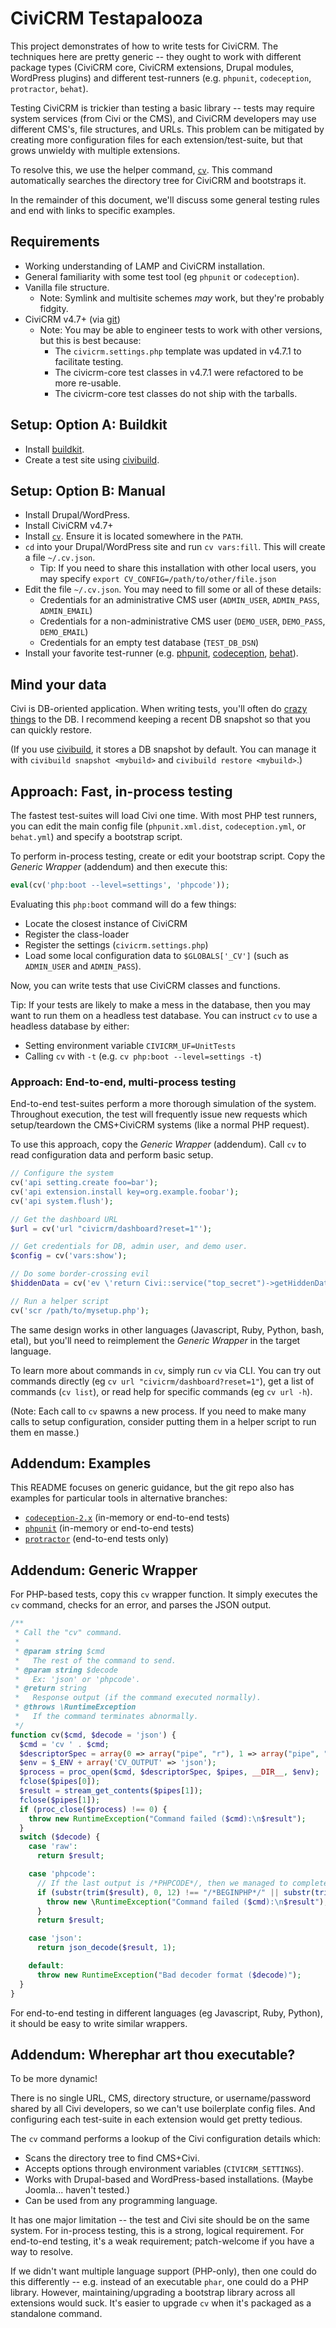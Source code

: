 # CiviCRM Testapalooza

This project demonstrates of how to write tests for CiviCRM.  The techniques here are pretty
generic -- they ought to work with different package types (CiviCRM core, CiviCRM extensions,
Drupal modules, WordPress plugins) and different test-runners (e.g.  `phpunit`, `codeception`,
`protractor`, `behat`).

Testing CiviCRM is trickier than testing a basic library -- tests may require system services (from
Civi or the CMS), and CiviCRM developers may use different CMS's, file structures, and URLs.  This
problem can be mitigated by creating more configuration files for each extension/test-suite, but
that grows unwieldy with multiple extensions.

To resolve this, we use the helper command, [`cv`](https://github.com/civicrm/cv). This command
automatically searches the directory tree for CiviCRM and bootstraps it.

In the remainder of this document, we'll discuss some general testing rules and end with links
to specific examples.

## Requirements

 * Working understanding of LAMP and CiviCRM installation.
 * General familiarity with some test tool (eg `phpunit` or `codeception`).
 * Vanilla file structure.
   * Note: Symlink and multisite schemes *may* work, but they're probably fidgity.
 * CiviCRM v4.7+ (via [git](http://wiki.civicrm.org/confluence/display/CRMDOC/Contributing+to+CiviCRM+using+GitHub))
   * Note: You may be able to engineer tests to work with other versions, but this is best because:
     * The `civicrm.settings.php` template was updated in v4.7.1 to facilitate testing.
     * The civicrm-core test classes in v4.7.1 were refactored to be more re-usable.
     * The civicrm-core test classes do not ship with the tarballs.

## Setup: Option A: Buildkit

 * Install [buildkit](https://github.com/civicrm/civicrm-buildkit/).
 * Create a test site using [civibuild](https://github.com/civicrm/civicrm-buildkit/blob/master/doc/civibuild.md).

## Setup: Option B: Manual

 * Install Drupal/WordPress.
 * Install CiviCRM v4.7+
 * Install [`cv`](https://github.com/civicrm/cv). Ensure it is located somewhere in the `PATH`.
 * `cd` into your Drupal/WordPress site and run `cv vars:fill`. This will create a file `~/.cv.json`.
   * Tip: If you need to share this installation with other local users, you may specify `export CV_CONFIG=/path/to/other/file.json`
 * Edit the file `~/.cv.json`. You may need to fill some or all of these details:
   * Credentials for an administrative CMS user (`ADMIN_USER`, `ADMIN_PASS`, `ADMIN_EMAIL`)
   * Credentials for a non-administrative CMS user (`DEMO_USER`, `DEMO_PASS`, `DEMO_EMAIL`)
   * Credentials for an empty test database (`TEST_DB_DSN`)
 * Install your favorite test-runner (e.g. [phpunit](phpunit.de), [codeception](http://codeception.com/), [behat](behat.org)).

## Mind your data

Civi is DB-oriented application.  When writing tests, you'll often do [crazy things](https://www.reddit.com/r/Jokes/comments/2m1b9b/a_code_tester_walks_into_a_bar_orders_a_beer/)
to the DB.  I recommend keeping a recent DB snapshot so that you can quickly restore.

(If you use [civibuild](https://github.com/civicrm/civicrm-buildkit/blob/master/doc/civibuild.md), it stores a
DB snapshot by default.  You can manage it with `civibuild snapshot <mybuild>` and `civibuild
restore <mybuild>`.)

## Approach: Fast, in-process testing

The fastest test-suites will load Civi one time. With most PHP test runners, you can edit the main
config file (`phpunit.xml.dist`, `codeception.yml`, or `behat.yml`) and specify a bootstrap
script.

To perform in-process testing, create or edit your bootstrap script.  Copy the *Generic Wrapper*
(addendum) and then execute this:

```php
eval(cv('php:boot --level=settings', 'phpcode'));
```

Evaluating this `php:boot` command will do a few things:

 * Locate the closest instance of CiviCRM
 * Register the class-loader
 * Register the settings (`civicrm.settings.php`)
 * Load some local configuration data to `$GLOBALS['_CV']` (such as `ADMIN_USER` and `ADMIN_PASS`).

Now, you can write tests that use CiviCRM classes and functions.

Tip: If your tests are likely to make a mess in the database, then you may want to run them on a
headless test database.  You can instruct `cv` to use a headless database by either:

 * Setting environment variable `CIVICRM_UF=UnitTests`
 * Calling `cv` with `-t` (e.g. `cv php:boot --level=settings -t`)

### Approach: End-to-end, multi-process testing

End-to-end test-suites perform a more thorough simulation of the system.  Throughout execution, the
test will frequently issue new requests which setup/teardown the CMS+CiviCRM systems (like a normal PHP
request).

To use this approach, copy the *Generic Wrapper* (addendum). Call `cv` to read configuration data and perform basic setup.

```php
// Configure the system
cv('api setting.create foo=bar');
cv('api extension.install key=org.example.foobar');
cv('api system.flush');

// Get the dashboard URL
$url = cv('url "civicrm/dashboard?reset=1"');

// Get credentials for DB, admin user, and demo user.
$config = cv('vars:show');

// Do some border-crossing evil
$hiddenData = cv('ev \'return Civi::service("top_secret")->getHiddenData();\'');

// Run a helper script
cv('scr /path/to/mysetup.php');
```

The same design works in other languages (Javascript, Ruby, Python, bash, etal), but you'll need to
reimplement the *Generic Wrapper* in the target language.

To learn more about commands in `cv`, simply run `cv` via CLI. You can try out
commands directly (eg `cv url "civicrm/dashboard?reset=1"`), get a list of
commands (`cv list`), or read help for specific commands (eg `cv url -h`).

(Note: Each call to `cv` spawns a new process.  If you need to make many calls to setup
configuration, consider putting them in a helper script to run them en masse.)

## Addendum: Examples

This README focuses on generic guidance, but the git repo also has examples for particular tools in
alternative branches:

 * [`codeception-2.x`](https://github.com/civicrm/org.civicrm.testapalooza/tree/codeception-2.x) (in-memory or end-to-end tests)
 * [`phpunit`](https://github.com/civicrm/org.civicrm.testapalooza/tree/phpunit) (in-memory or end-to-end tests)
 * [`protractor`](https://github.com/civicrm/org.civicrm.testapalooza/tree/protractor) (end-to-end tests only)

## Addendum: Generic Wrapper

For PHP-based tests, copy this `cv` wrapper function.  It simply executes the `cv`
command, checks for an error, and parses the JSON output.

```php
/**
 * Call the "cv" command.
 *
 * @param string $cmd
 *   The rest of the command to send.
 * @param string $decode
 *   Ex: 'json' or 'phpcode'.
 * @return string
 *   Response output (if the command executed normally).
 * @throws \RuntimeException
 *   If the command terminates abnormally.
 */
function cv($cmd, $decode = 'json') {
  $cmd = 'cv ' . $cmd;
  $descriptorSpec = array(0 => array("pipe", "r"), 1 => array("pipe", "w"), 2 => STDERR);
  $env = $_ENV + array('CV_OUTPUT' => 'json');
  $process = proc_open($cmd, $descriptorSpec, $pipes, __DIR__, $env);
  fclose($pipes[0]);
  $result = stream_get_contents($pipes[1]);
  fclose($pipes[1]);
  if (proc_close($process) !== 0) {
    throw new RuntimeException("Command failed ($cmd):\n$result");
  }
  switch ($decode) {
    case 'raw':
      return $result;

    case 'phpcode':
      // If the last output is /*PHPCODE*/, then we managed to complete execution.
      if (substr(trim($result), 0, 12) !== "/*BEGINPHP*/" || substr(trim($result), -10) !== "/*ENDPHP*/") {
        throw new \RuntimeException("Command failed ($cmd):\n$result");
      }
      return $result;

    case 'json':
      return json_decode($result, 1);

    default:
      throw new RuntimeException("Bad decoder format ($decode)");
  }
}
```

For end-to-end testing in different languages (eg Javascript, Ruby, Python), it should be easy to
write similar wrappers.

## Addendum: Wherephar art thou executable?

To be more dynamic!

There is no single URL, CMS, directory structure, or username/password shared by all Civi
developers, so we can't use boilerplate config files.  And configuring each test-suite in each
extension would get pretty tedious.

The `cv` command performs a lookup of the Civi configuration details which:

 * Scans the directory tree to find CMS+Civi.
 * Accepts options through environment variables (`CIVICRM_SETTINGS`).
 * Works with Drupal-based and WordPress-based installations. (Maybe Joomla... haven't tested.)
 * Can be used from any programming language.

It has one major limitation -- the test and Civi site should be on the same system.  For in-process
testing, this is a strong, logical requirement.  For end-to-end testing, it's a weak requirement;
patch-welcome if you have a way to resolve.

If we didn't want multiple language support (PHP-only), then one could do this differently -- e.g. instead
of an executable `phar`, one could do a PHP library. However, maintaining/upgrading a bootstrap library
across all extensions would suck. It's easier to upgrade `cv` when it's packaged as a standalone command.
